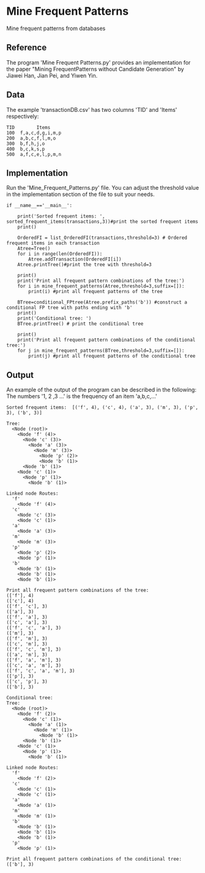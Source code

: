 # Mine Frequent Patterns
Mine frequent patterns from databases

## Reference
The program 'Mine Frequent Patterns.py' provides an implementation for the paper "Mining FrequentPatterns without Candidate Generation" by  Jiawei Han, Jian Pei, and Yiwen Yin.

## Data
The example 'transactionDB.csv' has two columns 'TID' and 'Items' respectively:<br>

    TID        Items
    100  f,a,c,d,g,i,m,p
    200  a,b,c,f,l,m,o
    300  b,f,h,j,o
    400  b,c,k,s,p
    500  a,f,c,e,l,p,m,n

## Implementation
Run the 'Mine_Frequent_Patterns.py' file. You can adjust the threshold value in the implementation section of the file to suit your needs.

    if __name__=='__main__':
 
        print('Sorted frequent items: ', sorted_frequent_items(transactions,3))#print the sorted frequent items
        print()

        OrderedFI = list_OrderedFI(transactions,threshold=3) # Ordered frequent items in each transaction
        Atree=Tree()
        for i in range(len(OrderedFI)):
            Atree.addTransaction(OrderedFI[i])
        Atree.printTree()#print the tree with threshold=3

        print()
        print('Print all frequent pattern combinations of the tree:')
        for i in mine_frequent_patterns(Atree,threshold=3,suffix=[]):
            print(i) #print all frequent patterns of the tree

        BTree=conditional_FPtree(Atree.prefix_paths('b')) #construct a conditional FP tree with paths ending with 'b'
        print()
        print('Conditional tree: ')
        BTree.printTree() # print the conditional tree

        print()
        print('Print all frequent pattern combinations of the conditional tree:')
        for j in mine_frequent_patterns(BTree,threshold=3,suffix=[]):
            print(j) #print all frequent patterns of the conditional tree

## Output
An example of the output of the program can be described in the following: <br>
The numbers '1, 2 ,3 ...' is the frequency of an item 'a,b,c,...'<br>

    Sorted frequent items:  [('f', 4), ('c', 4), ('a', 3), ('m', 3), ('p', 3), ('b', 3)]

    Tree:
      <Node (root)>
        <Node 'f' (4)>
          <Node 'c' (3)>
            <Node 'a' (3)>
              <Node 'm' (3)>
                <Node 'p' (2)>
                <Node 'b' (1)>
          <Node 'b' (1)>
        <Node 'c' (1)>
          <Node 'p' (1)>
            <Node 'b' (1)>

    Linked node Routes:
      'f'
        <Node 'f' (4)>
      'c'
        <Node 'c' (3)>
        <Node 'c' (1)>
      'a'
        <Node 'a' (3)>
      'm'
        <Node 'm' (3)>
      'p'
        <Node 'p' (2)>
        <Node 'p' (1)>
      'b'
        <Node 'b' (1)>
        <Node 'b' (1)>
        <Node 'b' (1)>

    Print all frequent pattern combinations of the tree:
    (['f'], 4)
    (['c'], 4)
    (['f', 'c'], 3)
    (['a'], 3)
    (['f', 'a'], 3)
    (['c', 'a'], 3)
    (['f', 'c', 'a'], 3)
    (['m'], 3)
    (['f', 'm'], 3)
    (['c', 'm'], 3)
    (['f', 'c', 'm'], 3)
    (['a', 'm'], 3)
    (['f', 'a', 'm'], 3)
    (['c', 'a', 'm'], 3)
    (['f', 'c', 'a', 'm'], 3)
    (['p'], 3)
    (['c', 'p'], 3)
    (['b'], 3)

    Conditional tree: 
    Tree:
      <Node (root)>
        <Node 'f' (2)>
          <Node 'c' (1)>
            <Node 'a' (1)>
              <Node 'm' (1)>
                <Node 'b' (1)>
          <Node 'b' (1)>
        <Node 'c' (1)>
          <Node 'p' (1)>
            <Node 'b' (1)>

    Linked node Routes:
      'f'
        <Node 'f' (2)>
      'c'
        <Node 'c' (1)>
        <Node 'c' (1)>
      'a'
        <Node 'a' (1)>
      'm'
        <Node 'm' (1)>
      'b'
        <Node 'b' (1)>
        <Node 'b' (1)>
        <Node 'b' (1)>
      'p'
        <Node 'p' (1)>

    Print all frequent pattern combinations of the conditional tree:
    (['b'], 3)

